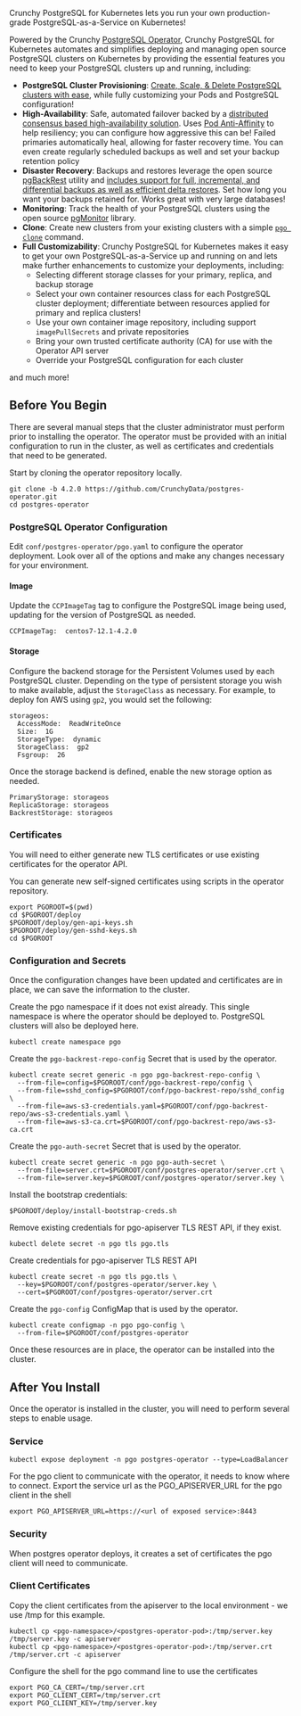 Crunchy PostgreSQL for Kubernetes lets you run your own production-grade PostgreSQL-as-a-Service on Kubernetes!

Powered by the Crunchy [PostgreSQL Operator](https://github.com/CrunchyData/postgres-operator), Crunchy PostgreSQL
for Kubernetes automates and simplifies deploying and managing open source PostgreSQL clusters on Kubernetes by providing the
essential features you need to keep your PostgreSQL clusters up and running, including:

- **PostgreSQL Cluster Provisioning**: [Create, Scale, & Delete PostgreSQL clusters with ease][provisioning],
while fully customizing your Pods and PostgreSQL configuration!
- **High-Availability**: Safe, automated failover backed by a [distributed consensus based high-availability solution][high-availability].
Uses [Pod Anti-Affinity][anti-affinity] to help resiliency; you can configure how aggressive this can be!
Failed primaries automatically heal, allowing for faster recovery time. You can even create regularly scheduled
backups as well and set your backup retention policy
- **Disaster Recovery**: Backups and restores leverage the open source [pgBackRest][] utility
and [includes support for full, incremental, and differential backups as well as efficient delta restores][disaster-recovery].
Set how long you want your backups retained for. Works great with very large databases!
- **Monitoring**: Track the health of your PostgreSQL clusters using the open source [pgMonitor][] library.
- **Clone**: Create new clusters from your existing clusters with a simple [`pgo clone`][pgo-clone] command.
- **Full Customizability**: Crunchy PostgreSQL for Kubernetes makes it easy to get your own PostgreSQL-as-a-Service up and running on
and lets make further enhancements to customize your deployments, including:
  - Selecting different storage classes for your primary, replica, and backup storage
  - Select your own container resources class for each PostgreSQL cluster deployment; differentiate between resources applied for primary and replica clusters!
  - Use your own container image repository, including support `imagePullSecrets` and private repositories
  - Bring your own trusted certificate authority (CA) for use with the Operator API server
  - Override your PostgreSQL configuration for each cluster

and much more!

[anti-affinity]: https://kubernetes.io/docs/concepts/configuration/assign-pod-node/#inter-pod-affinity-and-anti-affinity
[disaster-recovery]: https://access.crunchydata.com/documentation/postgres-operator/latest/architecture/disaster-recovery/
[high-availability]: https://access.crunchydata.com/documentation/postgres-operator/latest/architecture/high-availability/
[pgo-clone]: https://access.crunchydata.com/documentation/postgres-operator/latest/pgo-client/reference/pgo_clone/
[provisioning]: https://access.crunchydata.com/documentation/postgres-operator/latest/architecture/provisioning/

[pgBackRest]: https://www.pgbackrest.org
[pgMonitor]: https://github.com/CrunchyData/pgmonitor

## Before You Begin

There are several manual steps that the cluster administrator must perform prior to installing the operator. The
operator must be provided with an initial configuration to run in the cluster, as well as certificates and
credentials that need to be generated.

Start by cloning the operator repository locally.

```
git clone -b 4.2.0 https://github.com/CrunchyData/postgres-operator.git
cd postgres-operator
```

### PostgreSQL Operator Configuration

Edit `conf/postgres-operator/pgo.yaml` to configure the operator deployment. Look over all of the options and make any
changes necessary for your environment.

#### Image

Update the `CCPImageTag` tag to configure the PostgreSQL image being used, updating for the version of PostgreSQL as needed.

```
CCPImageTag:  centos7-12.1-4.2.0
```

#### Storage

Configure the backend storage for the Persistent Volumes used by each PostgreSQL cluster. Depending on the type of persistent
storage you wish to make available, adjust the `StorageClass` as necessary. For example, to deploy fon AWS using `gp2`, you
would set the following:

```
storageos:
  AccessMode:  ReadWriteOnce
  Size:  1G
  StorageType:  dynamic
  StorageClass:  gp2
  Fsgroup:  26
```

Once the storage backend is defined, enable the new storage option as needed.

```
PrimaryStorage: storageos
ReplicaStorage: storageos
BackrestStorage: storageos
```

### Certificates

You will need to either generate new TLS certificates or use existing certificates for the operator API.

You can generate new self-signed certificates using scripts in the operator repository.

```
export PGOROOT=$(pwd)
cd $PGOROOT/deploy
$PGOROOT/deploy/gen-api-keys.sh
$PGOROOT/deploy/gen-sshd-keys.sh
cd $PGOROOT
```

### Configuration and Secrets

Once the configuration changes have been updated and certificates are in place, we can save the information to the cluster.

Create the pgo namespace if it does not exist already. This single namespace is where the operator should be deployed to. PostgreSQL clusters will also be deployed here.

```
kubectl create namespace pgo
```

Create the `pgo-backrest-repo-config` Secret that is used by the operator.

```
kubectl create secret generic -n pgo pgo-backrest-repo-config \
  --from-file=config=$PGOROOT/conf/pgo-backrest-repo/config \
  --from-file=sshd_config=$PGOROOT/conf/pgo-backrest-repo/sshd_config \
  --from-file=aws-s3-credentials.yaml=$PGOROOT/conf/pgo-backrest-repo/aws-s3-credentials.yaml \
  --from-file=aws-s3-ca.crt=$PGOROOT/conf/pgo-backrest-repo/aws-s3-ca.crt
```

Create the `pgo-auth-secret` Secret that is used by the operator.

```
kubectl create secret generic -n pgo pgo-auth-secret \
  --from-file=server.crt=$PGOROOT/conf/postgres-operator/server.crt \
  --from-file=server.key=$PGOROOT/conf/postgres-operator/server.key \
```

Install the bootstrap credentials:

```
$PGOROOT/deploy/install-bootstrap-creds.sh
```

Remove existing credentials for pgo-apiserver TLS REST API, if they exist.

```
kubectl delete secret -n pgo tls pgo.tls
```

Create credentials for pgo-apiserver TLS REST API
```
kubectl create secret -n pgo tls pgo.tls \
  --key=$PGOROOT/conf/postgres-operator/server.key \
  --cert=$PGOROOT/conf/postgres-operator/server.crt
```

Create the `pgo-config` ConfigMap that is used by the operator.

```
kubectl create configmap -n pgo pgo-config \
  --from-file=$PGOROOT/conf/postgres-operator
```

Once these resources are in place, the operator can be installed into the cluster.

## After You Install

Once the operator is installed in the cluster, you will need to perform several steps to enable usage.

### Service

```
kubectl expose deployment -n pgo postgres-operator --type=LoadBalancer
```

For the pgo client to communicate with the operator, it needs to know where to connect. Export the service url as the PGO_APISERVER_URL for the pgo client in the shell

```
export PGO_APISERVER_URL=https://<url of exposed service>:8443
```

### Security

When postgres operator deploys, it creates a set of certificates the pgo client will need to communicate.

### Client Certificates

Copy the client certificates from the apiserver to the local environment - we use /tmp for this example.

```
kubectl cp <pgo-namespace>/<postgres-operator-pod>:/tmp/server.key /tmp/server.key -c apiserver
kubectl cp <pgo-namespace>/<postgres-operator-pod>:/tmp/server.crt /tmp/server.crt -c apiserver
```

Configure the shell for the pgo command line to use the certificates

```
export PGO_CA_CERT=/tmp/server.crt
export PGO_CLIENT_CERT=/tmp/server.crt
export PGO_CLIENT_KEY=/tmp/server.key
```

